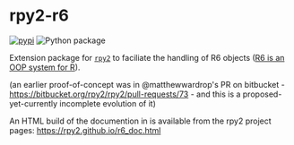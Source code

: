 # rpy2-r6
[![pypi](https://img.shields.io/pypi/v/rpy2-r6.svg?style=flat-square)](https://pypi.python.org/pypi/rpy2-r6)
![Python package](https://github.com/rpy2/rpy2-r6/workflows/Python%20package/badge.svg)

Extension package for [`rpy2`](https://github.com/rpy2/rpy2) to faciliate
the handling of R6 objects ([R6 is an OOP system for R](https://r6.r-lib.org/)).

(an earlier proof-of-concept was in @matthewwardrop's PR on bitbucket - https://bitbucket.org/rpy2/rpy2/pull-requests/73 - and this is a proposed-yet-currently incomplete evolution of it)

An HTML build of the documention in is available from the rpy2 project pages: https://rpy2.github.io/r6_doc.html
